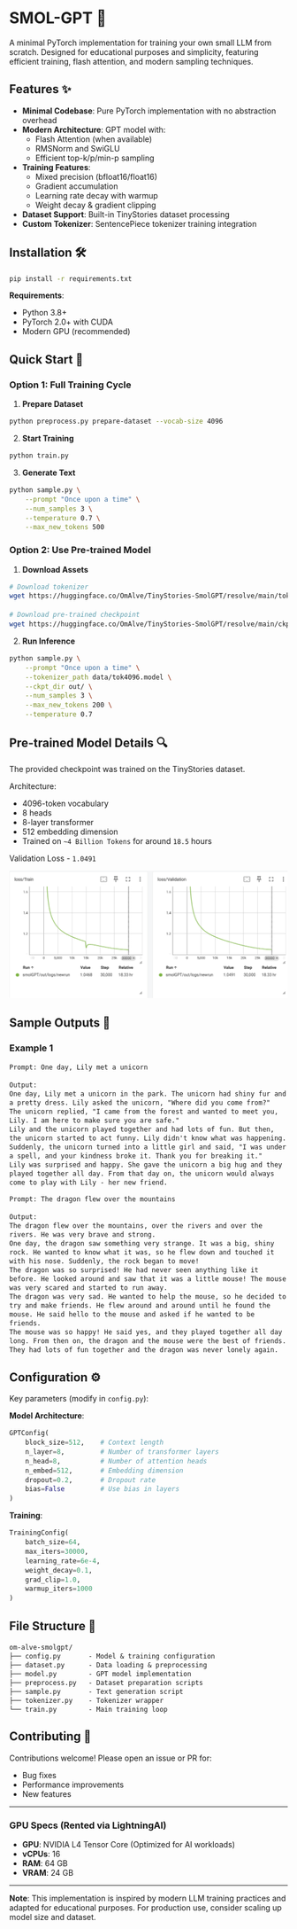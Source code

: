 # SMOL-GPT 🦾

A minimal PyTorch implementation for training your own small LLM from scratch. Designed for educational purposes and simplicity, featuring efficient training, flash attention, and modern sampling techniques.

## Features ✨

- **Minimal Codebase**: Pure PyTorch implementation with no abstraction overhead
- **Modern Architecture**: GPT model with:
  - Flash Attention (when available)
  - RMSNorm and SwiGLU
  - Efficient top-k/p/min-p sampling
- **Training Features**:
  - Mixed precision (bfloat16/float16)
  - Gradient accumulation
  - Learning rate decay with warmup
  - Weight decay & gradient clipping
- **Dataset Support**: Built-in TinyStories dataset processing
- **Custom Tokenizer**: SentencePiece tokenizer training integration

## Installation 🛠️

```bash
pip install -r requirements.txt
```

**Requirements**:
- Python 3.8+
- PyTorch 2.0+ with CUDA
- Modern GPU (recommended)

## Quick Start 🚀

### Option 1: Full Training Cycle

1. **Prepare Dataset**
```bash
python preprocess.py prepare-dataset --vocab-size 4096
```

2. **Start Training**
```bash
python train.py
```

3. **Generate Text**
```bash
python sample.py \
    --prompt "Once upon a time" \
    --num_samples 3 \
    --temperature 0.7 \
    --max_new_tokens 500
```

### Option 2: Use Pre-trained Model

1. **Download Assets**
```bash
# Download tokenizer
wget https://huggingface.co/OmAlve/TinyStories-SmolGPT/resolve/main/tok4096.model -P data/

# Download pre-trained checkpoint
wget https://huggingface.co/OmAlve/TinyStories-SmolGPT/resolve/main/ckpt-v1.pt -P out/
```

2. **Run Inference**
```bash
python sample.py \
    --prompt "Once upon a time" \
    --tokenizer_path data/tok4096.model \
    --ckpt_dir out/ \
    --num_samples 3 \
    --max_new_tokens 200 \
    --temperature 0.7
```

## Pre-trained Model Details 🔍

The provided checkpoint was trained on the TinyStories dataset.

Architecture:
- 4096-token vocabulary
- 8 heads
- 8-layer transformer
- 512 embedding dimension
- Trained on `~4 Billion Tokens` for around `18.5` hours

Validation Loss - `1.0491`

![Loss Curve](assets/loss.png)

## Sample Outputs 📝

### Example 1
```text
Prompt: One day, Lily met a unicorn

Output:
One day, Lily met a unicorn in the park. The unicorn had shiny fur and a pretty dress. Lily asked the unicorn, "Where did you come from?"
The unicorn replied, "I came from the forest and wanted to meet you, Lily. I am here to make sure you are safe."
Lily and the unicorn played together and had lots of fun. But then, the unicorn started to act funny. Lily didn't know what was happening. Suddenly, the unicorn turned into a little girl and said, "I was under a spell, and your kindness broke it. Thank you for breaking it."
Lily was surprised and happy. She gave the unicorn a big hug and they played together all day. From that day on, the unicorn would always come to play with Lily - her new friend.
```

```
Prompt: The dragon flew over the mountains

Output:
The dragon flew over the mountains, over the rivers and over the rivers. He was very brave and strong.
One day, the dragon saw something very strange. It was a big, shiny rock. He wanted to know what it was, so he flew down and touched it with his nose. Suddenly, the rock began to move!
The dragon was so surprised! He had never seen anything like it before. He looked around and saw that it was a little mouse! The mouse was very scared and started to run away.
The dragon was very sad. He wanted to help the mouse, so he decided to try and make friends. He flew around and around until he found the mouse. He said hello to the mouse and asked if he wanted to be friends.
The mouse was so happy! He said yes, and they played together all day long. From then on, the dragon and the mouse were the best of friends. They had lots of fun together and the dragon was never lonely again.
```

## Configuration ⚙️

Key parameters (modify in `config.py`):

**Model Architecture**:
```python
GPTConfig(
    block_size=512,    # Context length
    n_layer=8,         # Number of transformer layers
    n_head=8,          # Number of attention heads
    n_embed=512,       # Embedding dimension
    dropout=0.2,       # Dropout rate
    bias=False         # Use bias in layers
)
```

**Training**:
```python
TrainingConfig(
    batch_size=64,
    max_iters=30000,
    learning_rate=6e-4,
    weight_decay=0.1,
    grad_clip=1.0,
    warmup_iters=1000
)
```

## File Structure 📁

```
om-alve-smolgpt/
├── config.py       - Model & training configuration
├── dataset.py      - Data loading & preprocessing
├── model.py        - GPT model implementation
├── preprocess.py   - Dataset preparation scripts
├── sample.py       - Text generation script
├── tokenizer.py    - Tokenizer wrapper
└── train.py        - Main training loop
```

## Contributing 🤝

Contributions welcome! Please open an issue or PR for:
- Bug fixes
- Performance improvements
- New features

---

### GPU Specs (Rented via LightningAI)  
- **GPU**: NVIDIA L4 Tensor Core (Optimized for AI workloads)  
- **vCPUs**: 16  
- **RAM**: 64 GB  
- **VRAM**: 24 GB  
 
---

**Note**: This implementation is inspired by modern LLM training practices and adapted for educational purposes. For production use, consider scaling up model size and dataset.
